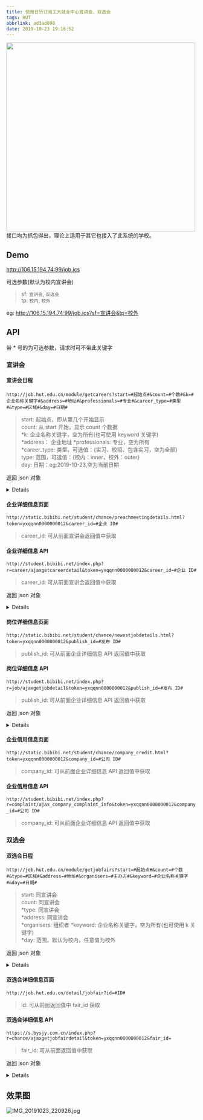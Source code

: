 ```yaml
---
title: 使用日历订阅工大就业中心宣讲会、双选会
tags: HUT
abbrlink: ad3ad898
date: 2019-10-23 19:16:52
---
```

<a href="https://sm.ms/image/BQtMTU3vR2sScPX" target="_blank"><img src="https://i.loli.net/2019/10/23/BQtMTU3vR2sScPX.jpg" width="500"/></a>
接口均为抓包得出，理论上适用于其它也接入了此系统的学校。
<!--more-->

## Demo

<http://106.15.194.74:99/job.ics>

可选参数(默认为校内宣讲会)
>sf: `宣讲会`, `双选会`  
tp: `校内`, `校外`  

eg: <http://106.15.194.74:99/job.ics?sf=宣讲会&tp=校外>

## API

带 * 号的为可选参数，请求时可不带此关键字

### 宣讲会

#### 宣讲会日程

`http://job.hut.edu.cn/module/getcareers?start=#起始点#&count=#个数#&k=#企业名称关键字#&address=#地址#&professionals=#专业#&career_type=#类型#&type=#区域#&day=#日期#`

>start: 起始点，即从第几个开始显示  
count: 从 start 开始，显示 count 个数据  
*k: 企业名称关键字，空为所有(也可使用 keyword 关键字)  
*address： 企业地址
*professionals: 专业，空为所有  
*career_type: 类型，可选值：{实习、校招、包含实习，空为全部}  
type: 范围，可选值：{校内：inner，校外：outer}  
day: 日期：eg:2019-10-23,空为当前日期  

返回 json 对象
<details>
``` json
{
    "code":状态码,
    "msg":"信息",
    "data":[{
        "overdue":"1",
        "is_yun":"0",
        "career_state":"企业状态",
        "sort_time":"170774",
        "career_talk_id":"255337",
        "company_id":"公司 ID",
        "company_name":"公司名称",
        "logo":"公司 LOGO 地址",
        "hotcount":"4",
        "professionals":"需求专业",
        "career_type":"",
        "recruit_type":"",
        "company_review":"",
        "company_property":"公司属性","industry_category":"行业类别",
        "city_name":"城市名称",
        "meet_name":"会议名称（公司名称）",
        "meet_time":"时间",
        "school_name":"",
        "address":"地点",
        "room":"",
        "view_count":"访问统计",
        "is_above_college_degree":"是否要求大学以上学历",
        "is_above_bachelor_degree":"是否要求本科以上学历",
        "is_above_master_degree":"是否要求硕士以上学历",
        "is_above_doctor_degree":"是否要求博士以上学历",
        "is_recommend":"是否推荐",
        "recommend_time":"推荐时间",
        "meet_day":"日期"
    }]
}
```
</details>

#### 企业详细信息页面

`http://static.bibibi.net/student/chance/preachmeetingdetails.html?token=yxqqnn0000000012&career_id=#企业 ID#`

>career_id: 可从前面宣讲会返回值中获取

#### 企业详细信息 API

`http://student.bibibi.net/index.php?r=career/ajaxgetcareerdetail&token=yxqqnn0000000012&career_id=#企业 ID#`

>career_id: 可从前面宣讲会返回值中获取

返回 json 对象

<details>
``` json
{
    "code":状态码,
    "msg":"信息",
    "data":{
        "company_id":公司 ID,
        "career_talk_id":293513,
        "remark":"备注(包含企业详细信息及职位详情，HTML 格式)",
        "school_name":"学校名称",
        "meet_name":"会议名称（企业名称）",
        "meet_time":"日期 时间",
        "address":"地址",
        "room":"",
        "map_lat":维度,
        "map_lng":经度,
        "map_address":"地图地址",
        "sign_up_type":0,
        "sign_up_limit":0,
        "sign_up_end_time":"",
        "career_state":0,
        "is_yun":0,
        "yun_live_url":"",
        "yun_vod_url":"",
        "view_count":访问统计,
        "book_state":"已同意",
        "for_faculty":"",
        "company_name":"公司名称",
        "is_overdue":false,
        "is_limit":false,
        "sign_up_count":0,
        "is_sign_up":false,
        "qr_code":"",
        "company":{
            "company_id":公司 ID,
            "company_name":"公司名称",
            "short_name":null,
            "keywords":null,
            "logo_url":"公司 LOGO 地址",
            "industry_category":"行业类别",
            "company_property":公司属性,
            "scale":"规模","registered_capital":null,
            "apply_url":null,
            "url":null,
            "review":null,
            "introduction":"公司介绍",
            "label":null,
            "stock_code":null,
            "mobile":null,
            "job_mobile":null,
            "tel":"电话",
            "mail":"邮箱",
            "job_mail":"工作邮箱",
            "video_url":"",
            "identification_pics":null,
            "scene_pics":null,
            "hr":null,
            "province":null,
            "city_name":"城市名称",
            "hotcount":0,
            "source":null,
            "verification_code":null,
            "send_time":null,"recent_career_talk_time":null,
            "career_talk_qty":null,
            "job_qty":null,
            "practice_qty":null,
            "invite_qr_img":null,
            "view_count":null,
            "address":"公司地址",
            "post_code":null,
            "is_yy_view":null,
            "source_school_id":null,
            "source_school":null,
            "h5_url":null,
            "company_no":null,
            "org_code":null,
            "password":null,
            "openid":null,
            "pre_company_name":null,
            "province_area":null,
            "area_name":null,
            "is_sync":null,
            "state":"状态",
            "no_pass":null,
            "approve_by":null,
            "approve_time":null,
            "create_by":null,
            "create_time":null,
            "is_disable":0,
            "modify_by":null,
            "modify_time":null,
            "m_company_id":null,
            "is_auth":null,
            "recruit_remark":null,
            "last_login_time":null,
            "last_recruit_time":null,
            "last_deduct_time":null,
            "old_company_id":null
            },
        "is_fav":0,
        "hr":{
            "nick_name":null,
            "logo_url":null},
        "docs":[],
        "practices":[],
        "jobs":[{
                "publish_id":发布 ID,
                "job_name":"岗位名称",
                "about_major":"相关专业",
                "job_number":"5",
                "city_name":"城市名称",
                "degree_require":"学历要求",
                "salary":"工资",
                "create_time":"创建时间"
            }],
        "school_id":学校 ID,
        "notice":"通知(HTML 格式)",
        "is_auth":0,
        "is_sign_in":false,
        "credit_info":{
            "credit_id":信用 ID,
            "company_id":公司 ID,
            "info_integrity_grade":"资料完整度等级",
            "info_integrity_score":资料得分,
            "recruit_liveness_grade":"招聘活跃度等级",
            "recruit_liveness_score":招聘活跃度得分,
            "income_audit_grade":"高校审核等级",
            "income_audit_cnt":高校审核,
            "complaint_cnt":0,
            "total_score":总得分,
            "ranking":0,
            "update_time":"更新时间",
            "percent_beat":100
        },
        "user_info":{
            "student_id":-1,
            "student_key":""
            },
        "bars":[],
        "moocs": 广告
}
```
</details>

#### 岗位详细信息页面

`http://static.bibibi.net/student/chance/newestjobdetails.html?token=yxqqnn0000000012&publish_id=#发布 ID#`

>publish_id: 可从前面企业详细信息 API 返回值中获取

#### 岗位详细信息 API

`http://student.bibibi.net/index.php?r=job/ajaxgetjobdetail&token=yxqqnn0000000012&publish_id=#发布 ID#`

>publish_id: 可从前面企业详细信息 API 返回值中获取

返回 json 对象
<details>
``` json
{
    "code":1,
    "msg":"",
    "data":{
        "publish_id":发布 ID,
        "job_name":"岗位名称",
        "about_major":"相关专业",
        "job_number":"5",
        "city_name":"城市名称",
        "degree_require":"学历要求",
        "salary":"工资",
        "create_time":"创建时间",
        "keywords":"关键字",
        "is_practice":0,
        "publish_hr_openid":"",
        "job_descript":"岗位介绍",
        "category":"类别",
        "welfare":"福利",
        "job_require":"",
        "view_count":访问统计,
        "job_other":"",
        "intro_apply":"简历投递方式",
        "work_address":null,
        "job_status":"岗位状态",
        "publish_time":"2019年10月14日",
        "end_time":"2020年10月21日",
        "time_type":"","amount_welfare_min":null,
        "amount_welfare_max":null,
        "source":"oper",
        "company":{
            "company_id":公司 ID,
            "company_name":"公司名称",
            "logo_url":"公司 LOGO 地址",
            "industry_category":"行业类别",
            "scale":"规模",
            "apply_url":null,
            "review":null,
            "introduction":"公司介绍",
            "job_mail":"工作邮箱",
            "video_url":"",
            "city_name":"城市名称",
            "hotcount":0,
            "address":"公司地址",
            "state":"状态",
            "is_disable":0,
            "scene_pics":null
        },
        "is_apply":0,
        "apply_cnt":"0",
        "school_list":[],
        "is_subscribe":0,
        "credit_info":{
            "credit_id":信用 ID,
            "company_id":公司 ID,
            "info_integrity_grade":"资料完整度等级",
            "info_integrity_score":资料得分,
            "recruit_liveness_grade":"招聘活跃度等级",
            "recruit_liveness_score":招聘活跃度得分,
            "income_audit_grade":"高校审核等级",
            "income_audit_cnt":高校审核,
            "complaint_cnt":0,
            "total_score":总得分,
            "ranking":0,
            "update_time":"更新时间",
            "percent_beat":100
        },
    "user_info":{
        "student_key":""
        },
    "moocs":广告,
    "is_fav":0
    }
}
```
</details>

#### 企业信用信息页面

`http://static.bibibi.net/student/chance/company_credit.html?token=yxqqnn0000000012&company_id=#公司 ID#`

>company_id: 可从前面企业详细信息 API 返回值中获取

#### 企业信用信息 API

`http://student.bibibi.net/index.php?r=complaint/ajax_company_complaint_info&token=yxqqnn0000000012&company_id=#公司 ID#`

>company_id: 可从前面企业详细信息 API 返回值中获取

### 双选会

#### 双选会日程

`http://job.hut.edu.cn/module/getjobfairs?start=#起始点#&count=#个数#&type=#区域#&address=#地址#&organisers=#主办方#&keyword=#企业名称关键字#&day=#日期#`

>start: 同宣讲会  
count: 同宣讲会  
*type: 同宣讲会  
*address: 同宣讲会  
*organisers: 组织者
*keyword: 企业名称关键字，空为所有(也可使用 k 关键字)  
*day: 范围，默认为校内，任意值为校外

返回 json 对象

<details>
``` json
{
    "code":状态码,
    "msg":"信息",
    "data":[{
        "overdue":"1",
        "sort_time":"53005",
        "fair_id":"4126",
        "inner_school":"0",
        "type":"0",
        "is_online":"0",
        "title":"标题",
        "organisers":"组织者",
        "school_name":"学校名称",
        "address":"地址",
        "fact_c_count":"283",
        "plan_c_count":"500",
        "view_count":"访问统计",
        "meet_time":"时间",
        "is_recommend":"是否推荐",
        "recommend_time":"推荐时间",
        "is_inner":"0",
        "is_over":false,
        "meet_day":"日期",
        "school_cnt":"181",
        "internet_cnt":"78",
        "total":259
    }]
}
```
</details>

#### 双选会详细信息页面

`http://job.hut.edu.cn/detail/jobfair?id=#ID#`

>id: 可从前面返回值中 fair_id 获取

#### 双选会详细信息 API

`https://s.bysjy.com.cn/index.php?r=chance/ajaxgetjobfairdetail&token=yxqqnn0000000012&fair_id=`

>fair_id: 可从前面返回值中获取

返回 json 对象

<details>
``` json
{
    "code":状态码,
    "msg":"信息",
    "data":{
        "fair_id":双选会 ID,
        "school_id":学校 ID,
        "type":0,
        "title":"标题",
        "organisers":"组织者",
        "school_name":"学校名称",
        "is_outer":0,
        "is_show_company":1,
        "is_online":0,
        "address":"地址",
        "content":"内容(HTML 格式)",
        "scene_pics":"",
        "professionals":"","recruit_notices":"通知(HTML 格式)",
        "company_signup_type":"招聘信息报名",
        "map_address":"",
        "map_lat":0,
        "map_lng":0,
        "is_need_ticket":0,
        "is_need_deposit":0,
        "view_count":访问统计,
        "meet_time":"时间",
        "is_overdue":false,
        "ticket":null,
        "is_fav":0,
        "docs":[],
        "companies":[],
        "is_auth":0,
        "job_list":[],
        "is_arbeitsagentur_jobfair":0
    }
}
```
</details>

## 效果图

![IMG_20191023_220926.jpg](https://i.loli.net/2019/10/23/YEznJiaecbr4PTV.jpg)